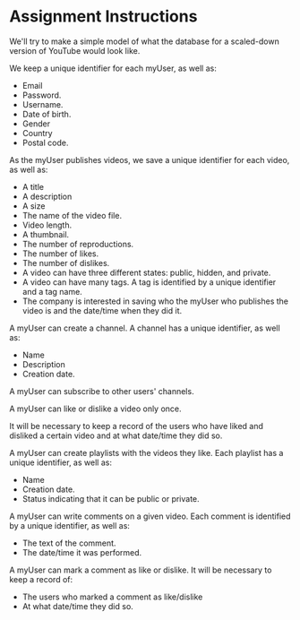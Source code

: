 # Assignment Instructions
We'll try to make a simple model of what the database for a scaled-down version of YouTube would look like.

We keep a unique identifier for each myUser, as well as:
- Email
- Password.
- Username.
- Date of birth.
- Gender
- Country
- Postal code.

As the myUser publishes videos, we save a unique identifier for each video, as well as:
- A title
- A description
- A size
- The name of the video file.
- Video length.
- A thumbnail.
- The number of reproductions.
- The number of likes.
- The number of dislikes.
- A video can have three different states: public, hidden, and private.
- A video can have many tags. A tag is identified by a unique identifier and a tag name.
- The company is interested in saving who the myUser who publishes the video is and the date/time when they did it.

A myUser can create a channel. A channel has a unique identifier, as well as:
- Name
- Description
- Creation date.

A myUser can subscribe to other users' channels.

A myUser can like or dislike a video only once.

It will be necessary to keep a record of the users who have liked and disliked a certain video and at what date/time they did so.

A myUser can create playlists with the videos they like. Each playlist has a unique identifier, as well as:
- Name
- Creation date.
- Status indicating that it can be public or private.

A myUser can write comments on a given video. Each comment is identified by a unique identifier, as well as:
- The text of the comment.
- The date/time it was performed.

A myUser can mark a comment as like or dislike. It will be necessary to keep a record of:
- The users who marked a comment as like/dislike
- At what date/time they did so.